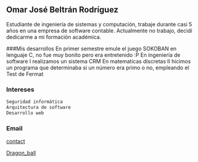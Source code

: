 ## Omar José Beltrán Rodríguez

Estudiante de ingeniería de sistemas y computación, trabaje durante casi 5 años en una empresa de software contable.
Actualmente no trabajo, decidí dedicarme a mi formación académica.

###Mis desarrollos
En primer semestre emule el juego SOKOBAN en lenguaje C, no fue muy bonito pero era entretenido  :P
En ingeniería de software I realizamos un sistema CRM
En matematicas discretas II hicimos un programa que determinaba si un número era primo o no, empleando el Test de Fermat

### Intereses

```markdown
Seguridad informática
Arquitectura de software
Desarrollo web
```

### Email
[contact](ojbeltranr@unal.edu.co)

[Dragon_ball](http://dbsuperlatino.net/dragon-ball-super?page=12)

